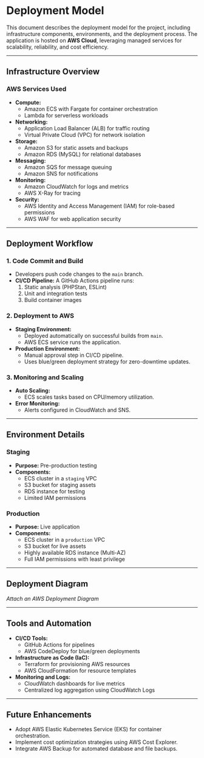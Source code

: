 # Deployment Model

This document describes the deployment model for the project, including infrastructure components, environments, and the
deployment process. The application is hosted on **AWS Cloud**, leveraging managed services for scalability,
reliability, and cost efficiency.

---

## Infrastructure Overview

### AWS Services Used

- **Compute:**
    - Amazon ECS with Fargate for container orchestration
    - Lambda for serverless workloads
- **Networking:**
    - Application Load Balancer (ALB) for traffic routing
    - Virtual Private Cloud (VPC) for network isolation
- **Storage:**
    - Amazon S3 for static assets and backups
    - Amazon RDS (MySQL) for relational databases
- **Messaging:**
    - Amazon SQS for message queuing
    - Amazon SNS for notifications
- **Monitoring:**
    - Amazon CloudWatch for logs and metrics
    - AWS X-Ray for tracing
- **Security:**
    - AWS Identity and Access Management (IAM) for role-based permissions
    - AWS WAF for web application security

---

## Deployment Workflow

### 1. Code Commit and Build

- Developers push code changes to the `main` branch.
- **CI/CD Pipeline:** A GitHub Actions pipeline runs:
    1. Static analysis (PHPStan, ESLint)
    2. Unit and integration tests
    3. Build container images

### 2. Deployment to AWS

- **Staging Environment:**
    - Deployed automatically on successful builds from `main`.
    - AWS ECS service runs the application.
- **Production Environment:**
    - Manual approval step in CI/CD pipeline.
    - Uses blue/green deployment strategy for zero-downtime updates.

### 3. Monitoring and Scaling

- **Auto Scaling:**
    - ECS scales tasks based on CPU/memory utilization.
- **Error Monitoring:**
    - Alerts configured in CloudWatch and SNS.

---

## Environment Details

### Staging

- **Purpose:** Pre-production testing
- **Components:**
    - ECS cluster in a `staging` VPC
    - S3 bucket for staging assets
    - RDS instance for testing
    - Limited IAM permissions

### Production

- **Purpose:** Live application
- **Components:**
    - ECS cluster in a `production` VPC
    - S3 bucket for live assets
    - Highly available RDS instance (Multi-AZ)
    - Full IAM permissions with least privilege

---

## Deployment Diagram

_Attach an AWS Deployment Diagram_

---

## Tools and Automation

- **CI/CD Tools:**
    - GitHub Actions for pipelines
    - AWS CodeDeploy for blue/green deployments
- **Infrastructure as Code (IaC):**
    - Terraform for provisioning AWS resources
    - AWS CloudFormation for resource templates
- **Monitoring and Logs:**
    - CloudWatch dashboards for live metrics
    - Centralized log aggregation using CloudWatch Logs

---

## Future Enhancements

- Adopt AWS Elastic Kubernetes Service (EKS) for container orchestration.
- Implement cost optimization strategies using AWS Cost Explorer.
- Integrate AWS Backup for automated database and file backups.
